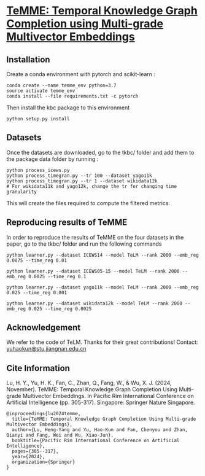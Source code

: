 # [TeMME: Temporal Knowledge Graph Completion using Multi-grade Multivector Embeddings](https://link.springer.com/chapter/10.1007/978-981-96-0125-7_26)

## Installation

Create a conda environment with pytorch and scikit-learn :

```
conda create --name temme_env python=3.7
source activate temme_env
conda install --file requirements.txt -c pytorch
```

Then install the kbc package to this environment

```
python setup.py install
```

## Datasets

Once the datasets are downloaded, go to the tkbc/ folder and add them to the package data folder by running :

```
python process_icews.py
python process_timegran.py --tr 100 --dataset yago11k
python process_timegran.py --tr 1 --dataset wikidata12k
# For wikidata11k and yago12k, change the tr for changing time granularity
```

This will create the files required to compute the filtered metrics.

## Reproducing results of TeMME

In order to reproduce the results of TeMME on the four datasets in the paper, go to the tkbc/ folder and run the following commands

```
python learner.py --dataset ICEWS14 --model TeLM --rank 2000 --emb_reg 0.0075 --time_reg 0.01 

python learner.py --dataset ICEWS05-15 --model TeLM --rank 2000 --emb_reg 0.0025 --time_reg 0.1

python learner.py --dataset yago11k --model TeLM --rank 2000 --emb_reg 0.025 --time_reg 0.001

python learner.py --dataset wikidata12k --model TeLM --rank 2000 --emb_reg 0.025 --time_reg 0.0025

```


## Acknowledgement

We refer to the code of TeLM. Thanks for their great contributions!
Contact: yuhaokun@stu.jiangnan.edu.cn

## Cite Information

Lu, H. Y., Yu, H. K., Fan, C., Zhan, Q., Fang, W., & Wu, X. J. (2024, November). TeMME: Temporal Knowledge Graph Completion Using Multi-grade Multivector Embeddings. In Pacific Rim International Conference on Artificial Intelligence (pp. 305-317). Singapore: Springer Nature Singapore.
```
@inproceedings{lu2024temme,
  title={TeMME: Temporal Knowledge Graph Completion Using Multi-grade Multivector Embeddings},
  author={Lu, Heng-Yang and Yu, Hao-Kun and Fan, Chenyou and Zhan, Qianyi and Fang, Wei and Wu, Xiao-Jun},
  booktitle={Pacific Rim International Conference on Artificial Intelligence},
  pages={305--317},
  year={2024},
  organization={Springer}
}
```


